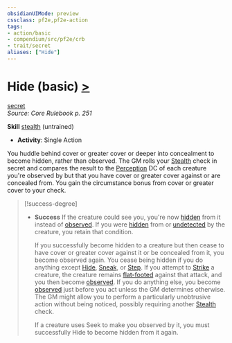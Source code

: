 ```yaml
---
obsidianUIMode: preview
cssclass: pf2e,pf2e-action
tags:
- action/basic
- compendium/src/pf2e/crb
- trait/secret
aliases: ["Hide"]
---
```

# Hide (basic) [>](chapter-9-playing-the-game.md#Actions "Single Action")
[secret](secret.md "Secret General Trait")  
*Source: Core Rulebook p. 251*  

**Skill** [stealth](skills.md#Stealth) (untrained)
- **Activity**: Single Action

You huddle behind cover or greater cover or deeper into concealment to become hidden, rather than observed. The GM rolls your [Stealth](skills.md#Stealth) check in secret and compares the result to the [Perception](skills.md#Perception) DC of each creature you're observed by but that you have cover or greater cover against or are concealed from. You gain the circumstance bonus from cover or greater cover to your check.

> [!success-degree] 
> - **Success** If the creature could see you, you're now [hidden](conditions.md#Hidden) from it instead of [observed](conditions.md#Observed). If you were [hidden](conditions.md#Hidden) from or [undetected](conditions.md#Undetected) by the creature, you retain that condition.
>
>    If you successfully become hidden to a creature but then cease to have cover or greater cover against it or be concealed from it, you become observed again. You cease being hidden if you do anything except [Hide](Reference/Rules/Actions/hide.md), [Sneak](sneak.md), or [Step](step.md). If you attempt to [Strike](strike.md) a creature, the creature remains [flat-footed](conditions.md#Flat-footed) against that attack, and you then become [observed](conditions.md#Observed). If you do anything else, you become [observed](conditions.md#Observed) just before you act unless the GM determines otherwise. The GM might allow you to perform a particularly unobtrusive action without being noticed, possibly requiring another [Stealth](skills.md#Stealth) check.
>
>    If a creature uses Seek to make you observed by it, you must successfully Hide to become hidden from it again.